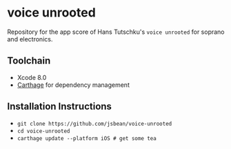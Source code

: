 # voice unrooted
Repository for the app score of Hans Tutschku's `voice unrooted` for soprano and electronics.

## Toolchain
- Xcode 8.0
- [Carthage](https://github.com/Carthage/Carthage) for dependency management

## Installation Instructions
- `git clone https://github.com/jsbean/voice-unrooted`
- `cd voice-unrooted`
- `carthage update --platform iOS # get some tea`
